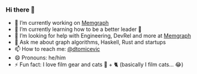 ### Hi there 👋

- 🔭 I’m currently working on [Memgraph](https://memgraph.com)
- 🌱 I’m currently learning how to be a better leader 🎯
- 🤔 I’m looking for help with Engineering, DevRel and more at [Memgraph](https://memgraph.com/careers#positions)
- 💬 Ask me about graph algorithms, Haskell, Rust and startups
- 📫 How to reach me: [@dtomicevic](https://twitter.com/dtomicevic)
- 😄 Pronouns: he/him
- ⚡ Fun fact: I love film gear and cats 🎥 + 🐈 (basically I film cats... 😂)

